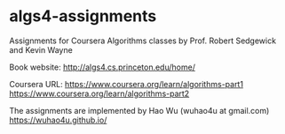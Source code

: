 # algs4-assignments
Assignments for Coursera Algorithms classes by Prof. Robert Sedgewick and Kevin Wayne

Book website: http://algs4.cs.princeton.edu/home/

Coursera URL: 
https://www.coursera.org/learn/algorithms-part1
https://www.coursera.org/learn/algorithms-part2

The assignments are implemented by Hao Wu (wuhao4u at gmail.com)
https://wuhao4u.github.io/